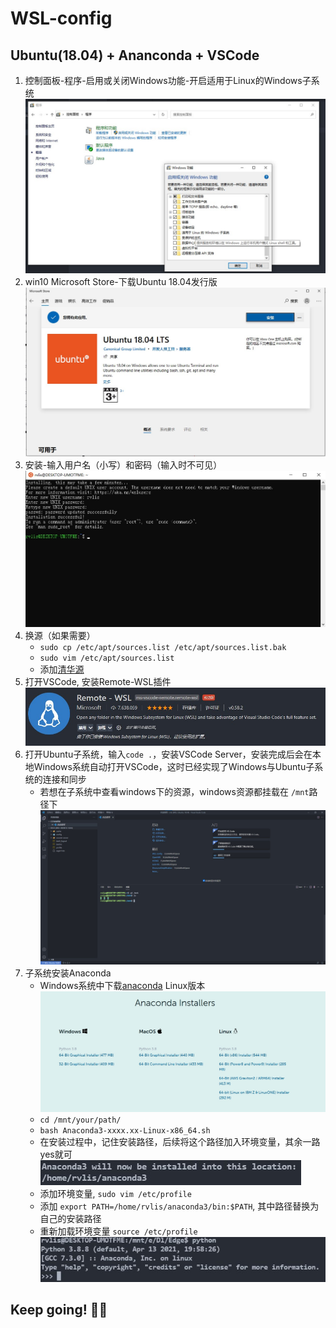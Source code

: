 # WSL-config

## Ubuntu(18.04) + Ananconda + VSCode
1. 控制面板-程序-启用或关闭Windows功能-开启适用于Linux的Windows子系统
  ![1](res/img/控制面板.jpg)
2. win10 Microsoft Store-下载Ubuntu 18.04发行版
  ![2](res/img/Ubuntu.jpg)
3. 安装-输入用户名（小写）和密码（输入时不可见）
  ![3](res/img/安装.jpg)
4. 换源（如果需要）
   - `sudo cp /etc/apt/sources.list /etc/apt/sources.list.bak`
   - `sudo vim /etc/apt/sources.list`
   - 添加[清华源](https://mirror.tuna.tsinghua.edu.cn/help/ubuntu/)
5. 打开VSCode, 安装Remote-WSL插件
   ![4](res/img/Remote-WSL.jpg)
6. 打开Ubuntu子系统，输入`code .`，安装VSCode Server，安装完成后会在本地Windows系统自动打开VSCode，这时已经实现了Windows与Ubuntu子系统的连接和同步
   - 若想在子系统中查看windows下的资源，windows资源都挂载在 `/mnt`路径下
   ![5](res/img/vscode%20teiminal.jpg)
7. 子系统安装Anaconda
   - Windows系统中下载[anaconda](https://www.anaconda.com/products/individual) Linux版本
    ![6](res/img/anaconda%20installer.jpg)
   - `cd /mnt/your/path/`
   - `bash Anaconda3-xxxx.xx-Linux-x86_64.sh`
   - 在安装过程中，记住安装路径，后续将这个路径加入环境变量，其余一路yes就可
   ![7](res/img/install-path.jpg)
   - 添加环境变量, `sudo vim /etc/profile`
   - 添加 `export PATH=/home/rvlis/anaconda3/bin:$PATH`, 其中路径替换为自己的安装路径
   - 重新加载环境变量 `source /etc/profile`
   ![8](res/img/python.jpg)
## Keep going! 🐱‍🏍